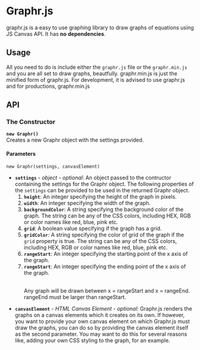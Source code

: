 <h1> Graphr.js </h1>
<p>
	graphr.js is a easy to use graphing library to draw graphs of equations using JS Canvas API. It has <b>no dependencies</b>.
</p>

<h2>Usage</h2>
<p>
	All you need to do is include either the <code>graphr.js</code> file or the <code>graphr.min.js</code> and you are all set to draw graphs, beautfully. graphr.min.js is just the minified form of graphr.js. For development, it is advised to use graphr.js and for productions, graphr.min.js
</p>

<h2>API</h2>

<h3>The Constructor</h3>
	
<b><code>new Graphr()</code></b>
<br>
Creates a new Graphr object with the settings provided.


<h4>Parameters</h4>

<code>new Graphr(settings, canvasElement)</code>

<ul>
	<li>
		<b><code>settings</code></b> - <i>object</i> - <i>optional</i>: An object passed to the contructor containing the settings for the Graphr object. The following properties of the <code>settings</code> can be provided to be used in the returned Graphr object.
		<ol>
			<li><b><code>height</code></b>: An integer specifying the height of the graph in pixels.</li>
			<li><b><code>width</code></b>: An integer specifying the width of the graph.</li>
			<li><b><code>backgroundColor</code></b>: A string specifying the background color of the graph. The string can be any of the CSS colors, including HEX, RGB or color names like red, blue, pink etc.</li>
			<li><b><code>grid</code></b>: A boolean value specifying if the graph has a grid.</li>
			<li><b><code>gridColor</code></b>: A string specifying the color of grid of the graph if the <code>grid</code> property is true. The string can be any of the CSS colors, including HEX, RGB or color names like red, blue, pink etc.</li>
			<li><b><code>rangeStart</code></b>:  An integer specifying the starting point of the x axis of the graph.</li>
			<li><b><code>rangeStart</code></b>: An integer specifying the ending point of the x axis of the graph.</li>
			<br>
			<p>Any graph will be drawn between x = rangeStart and x = rangeEnd. rangeEnd must be larger than rangeStart.</p>
		</ol>
	</li>
	<li>
		<b><code>canvasElement</code></b> - <i>HTML Canvas Element</i> - <i>optional</i>: Graphr.js renders the graphs on a canvas elements which it creates on its own. If however, you want to provide your own canvas element on which Graphr.js must draw the graphs, you can do so by providing the canvas element itself as the second parameter. You may want to do this for several reasons like, adding your own CSS styling to the graph, for an example.
	</li>


</ul>